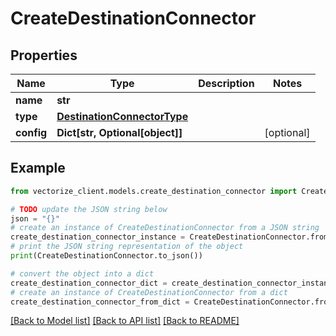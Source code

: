 # CreateDestinationConnector


## Properties

Name | Type | Description | Notes
------------ | ------------- | ------------- | -------------
**name** | **str** |  | 
**type** | [**DestinationConnectorType**](DestinationConnectorType.md) |  | 
**config** | **Dict[str, Optional[object]]** |  | [optional] 

## Example

```python
from vectorize_client.models.create_destination_connector import CreateDestinationConnector

# TODO update the JSON string below
json = "{}"
# create an instance of CreateDestinationConnector from a JSON string
create_destination_connector_instance = CreateDestinationConnector.from_json(json)
# print the JSON string representation of the object
print(CreateDestinationConnector.to_json())

# convert the object into a dict
create_destination_connector_dict = create_destination_connector_instance.to_dict()
# create an instance of CreateDestinationConnector from a dict
create_destination_connector_from_dict = CreateDestinationConnector.from_dict(create_destination_connector_dict)
```
[[Back to Model list]](../README.md#documentation-for-models) [[Back to API list]](../README.md#documentation-for-api-endpoints) [[Back to README]](../README.md)


